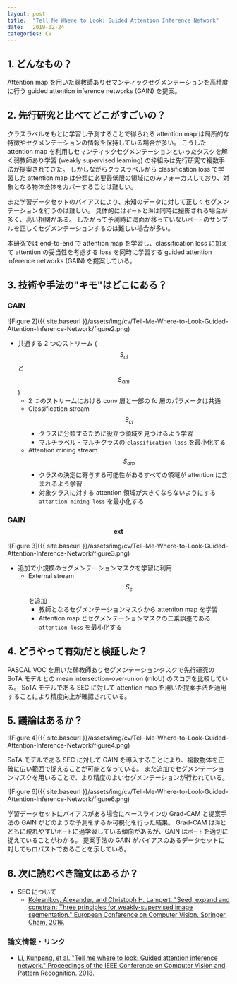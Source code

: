 ```yaml
---
layout: post
title:  "Tell Me Where to Look: Guided Attention Inference Network"
date:   2019-02-24
categories: CV
---
```


## 1. どんなもの？

Attention map を用いた弱教師ありセマンティックセグメンテーションを高精度に行う guided attention inference networks (GAIN) を提案。

## 2. 先行研究と比べてどこがすごいの？

クラスラベルをもとに学習し予測することで得られる attention map は局所的な特徴やセグメンテーションの情報を保持している場合が多い。
こうした attention map を利用しセマンティックセグメンテーションといったタスクを解く弱教師あり学習 (weakly supervised learning) の枠組みは先行研究で複数手法が提案されてきた。
しかしながらクラスラベルから classification loss で学習した attention map は分類に必要最低限の領域にのみフォーカスしており、対象となる物体全体をカバーすることは難しい。

また学習データセットのバイアスにより、未知のデータに対して正しくセグメンテーションを行うのは難しい。
具体的には`ボート`と`海`は同時に撮影される場合が多く、高い相関がある。
したがって予測時に海面が移っていない`ボート`のサンプルを正しくセグメンテーションするのは難しい場合が多い。

本研究では end-to-end で attention map を学習し、classification loss に加えて attention の妥当性を考慮する loss を同時に学習する guided attention inference networks (GAIN) を提案している。

## 3. 技術や手法の"キモ"はどこにある？

### GAIN

![Figure 2]({{ site.baseurl }}/assets/img/cv/Tell-Me-Where-to-Look-Guided-Attention-Inference-Network/figure2.png)

- 共通する 2 つのストリーム ($$S_{cl}$$ と $$S_{am}$$)
  - 2 つのストリームにおける conv 層と一部の fc 層のパラメータは共通
  - Classification stream $$S_{cl}$$
    - クラスに分類するために役立つ領域を見つけるよう学習
    - マルチラベル・マルチクラスの `classification loss` を最小化する
  - Attention mining stream $$S_{am}$$
    - クラスの決定に寄与する可能性があるすべての領域が attention に含まれるよう学習
    - 対象クラスに対する attention 領域が大きくならないようにする `attention mining loss` を最小化する
    
### GAIN$$_{\textrm{ext}}$$

![Figure 3]({{ site.baseurl }}/assets/img/cv/Tell-Me-Where-to-Look-Guided-Attention-Inference-Network/figure3.png)

- 追加で小規模のセグメンテーションマスクを学習に利用
  - External stream $$S_{e}$$ を追加
    - 教師となるセグメンテーションマスクから attention map を学習
    - Attention map とセグメンテーションマスクの二乗誤差である `attention loss` を最小化する

## 4. どうやって有効だと検証した？

PASCAL VOC を用いた弱教師ありセグメンテーションタスクで先行研究の SoTA モデルとの mean intersection-over-union (mIoU) のスコアを比較している。
SoTA モデルである SEC に対して attention map を用いた提案手法を適用することにより精度向上が確認されている。

## 5. 議論はあるか？

![Figure 4]({{ site.baseurl }}/assets/img/cv/Tell-Me-Where-to-Look-Guided-Attention-Inference-Network/figure4.png)

SoTA モデルである SEC に対して GAIN を導入することにより、複数物体を正確に広い範囲で捉えることが可能となっている。
また追加でセグメンテーションマスクを用いることで、より精度のよいセグメンテーションが行われている。

![Figure 6]({{ site.baseurl }}/assets/img/cv/Tell-Me-Where-to-Look-Guided-Attention-Inference-Network/figure6.png)

学習データセットにバイアスがある場合にベースラインの Grad-CAM と提案手法の GAIN がどのような予測をするか可視化を行った結果。
Grad-CAM は`海`とともに現れやすい`ボート`に過学習している傾向があるが、GAIN は`ボート`を適切に捉えていることがわかる。
提案手法の GAIN がバイアスのあるデータセットに対してもロバストであることを示している。

## 6. 次に読むべき論文はあるか？

- SEC について
  - [Kolesnikov, Alexander, and Christoph H. Lampert. "Seed, expand and constrain: Three principles for weakly-supervised image segmentation." European Conference on Computer Vision. Springer, Cham, 2016.](https://arxiv.org/abs/1603.06098)

### 論文情報・リンク

- [Li, Kunpeng, et al. "Tell me where to look: Guided attention inference network." Proceedings of the IEEE Conference on Computer Vision and Pattern Recognition. 2018.](https://arxiv.org/abs/1802.10171)
